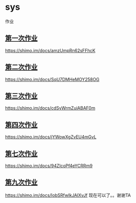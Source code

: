 # sys
作业
## [第一次作业](https://shimo.im/docs/amzUmpRn62sFFhcK)
https://shimo.im/docs/amzUmpRn62sFFhcK
## [第二次作业](https://shimo.im/docs/SqU7DMHeMOY258OG)
https://shimo.im/docs/SqU7DMHeMOY258OG
## [第三次作业](https://shimo.im/docs/cdSyWrmZuiABAF0m)
https://shimo.im/docs/cdSyWrmZuiABAF0m
## [第四次作业](https://shimo.im/docs/jYWowXgZvEU4mGvL)
https://shimo.im/docs/jYWowXgZvEU4mGvL
## [第七次作业](https://shimo.im/docs/94ZIcoPf4eYCRRm9)
https://shimo.im/docs/94ZIcoPf4eYCRRm9
## [第九次作业](https://shimo.im/docs/IobSRfwIkJAIXvJf)
https://shimo.im/docs/IobSRfwIkJAIXvJf
现在可以了。。谢谢TA
